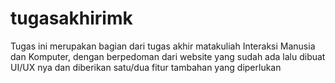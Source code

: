 # tugasakhirimk
Tugas ini merupakan bagian dari tugas akhir matakuliah Interaksi Manusia dan Komputer, dengan berpedoman dari website yang sudah ada lalu dibuat UI/UX nya dan diberikan satu/dua fitur tambahan yang diperlukan
